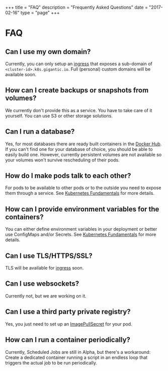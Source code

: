 +++
title = "FAQ"
description = "Frequently Asked Questions"
date = "2017-02-16"
type = "page"
+++

# FAQ

## Can I use my own domain?

Currently, you can only setup an [ingress](/guides/accessing-services-from-the-outside/) that exposes a sub-domain of `<cluster-id>.k8s.gigantic.io`. Full (personal) custom domains will be available soon.

## How can I create backups or snapshots from volumes?

We currently don't provide this as a service. You have to take care of it yourself. You can use S3 or other storage solutions.

## Can I run a database?

Yes, for most databases there are ready built containers in the [Docker Hub](https://hub.docker.com/). If you can't find one for your database of choice, you should be able to easily build one. However, currently persistent volumes are not available so your volumes won't survive rescheduling of their pods.

## How do I make pods talk to each other?

For pods to be available to other pods or to the outside you need to expose them through a service. See [Kubernetes Fundamentals](/basics/kubernetes-fundamentals/) for more details.

## How can I provide environment variables for the containers?

You can either define environment variables in your deployment or better use ConfigMaps and/or Secrets. See [Kubernetes Fundamentals](/basics/kubernetes-fundamentals/) for more details.

## Can I use TLS/HTTPS/SSL?

TLS will be available for [ingress](/guides/accessing-services-from-the-outside/) soon.

## Can I use websockets?

Currently not, but we are working on it.

## Can I use a third party private registry?

Yes, you just need to set up an [ImagePullSecret](http://kubernetes.io/docs/user-guide/images/#specifying-imagepullsecrets-on-a-pod) for your pod.

## How can I run a container periodically?

Currently, Scheduled Jobs are still in Alpha, but there's a workaround: Create a dedicated container running a script in an endless loop that triggers the actual job to be run periodically.
